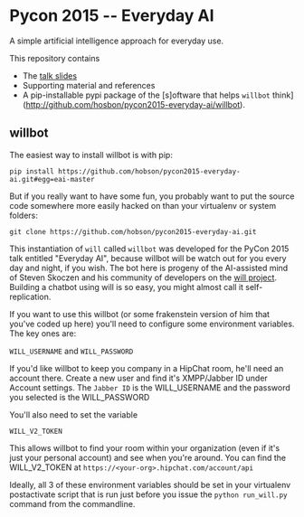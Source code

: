 Pycon 2015 -- Everyday AI
=========================

A simple artificial intelligence approach for everyday use.

This repository contains 

* The [talk slides](http://github.com/hobson/pycon2015-everyday-ai/docs/slidedeck) 
* Supporting material and references
* A pip-installable pypi package of the [s]oftware that helps `willbot` think](http://github.com/hosbon/pycon2015-everyday-ai/willbot).

willbot
-------

The easiest way to install willbot is with pip:

    pip install https://github.com/hobson/pycon2015-everyday-ai.git#egg=eai-master

But if you really want to have some fun, you probably want to put the source code somewhere more easily hacked on than your virtualenv or system folders:

    git clone https://github.com/hobson/pycon2015-everyday-ai.git


This instantiation of `will` called `willbot` was developed for the PyCon 2015 talk entitled "Everyday AI", because willbot will be watch out for you every day and night, if you wish. The bot here is progeny of the AI-assisted mind of Steven Skoczen and his community of developers on the [will project](https://github.com/skoczen/will). Building a chatbot using will is so easy, you might almost call it self-replication.

If you want to use this willbot (or some frakenstein version of him that you've coded up here) you'll need to configure some environment variables. The key ones are:

`WILL_USERNAME` and `WILL_PASSWORD`

If you'd like willbot to keep you company in a HipChat room, he'll need an account there. Create a new user and find it's XMPP/Jabber ID under Account settings. The `Jabber ID` is the WILL_USERNAME and the password you selected is the WILL_PASSWORD

You'll also need to set the variable

`WILL_V2_TOKEN`

This allows willbot to find your room within your organization (even if it's just your personal account) and see when you're around. You can find the WILL_V2_TOKEN at `https://<your-org>.hipchat.com/account/api`

Ideally, all 3 of these environment variables should be set in your virtualenv postactivate script that is run just before you issue the `python run_will.py` command from the commandline.

